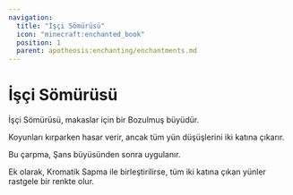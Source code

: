 ```yaml
---
navigation:
  title: "İşçi Sömürüsü"
  icon: "minecraft:enchanted_book"
  position: 1
  parent: apotheosis:enchanting/enchantments.md
---
```


# İşçi Sömürüsü

<Color id="dark_red">İşçi Sömürüsü</Color>, makaslar için bir Bozulmuş büyüdür.

Koyunları kırparken hasar verir, ancak tüm yün düşüşlerini iki katına çıkarır.

Bu çarpma, <Color id="blue">Şans</Color> büyüsünden sonra uygulanır.

Ek olarak, <Color id="blue">Kromatik Sapma</Color> ile birleştirilirse, tüm iki katına çıkan yünler rastgele bir renkte olur.

